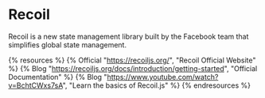 # Recoil

Recoil is a new state management library built by the Facebook team that simplifies global state management.

{% resources %}
  {% Official "https://recoiljs.org/", "Recoil Official Website" %}
  {% Blog "https://recoiljs.org/docs/introduction/getting-started", "Official Documentation" %}
  {% Blog "https://www.youtube.com/watch?v=BchtCWxs7sA", "Learn the basics of Recoil.js" %}
{% endresources %}
